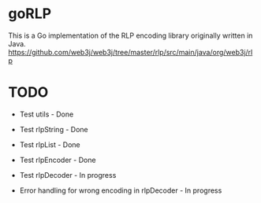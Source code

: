 # goRLP
This is a Go implementation of the RLP encoding library originally written in Java. https://github.com/web3j/web3j/tree/master/rlp/src/main/java/org/web3j/rlp


# TODO
* Test utils - Done

* Test rlpString - Done

* Test rlpList - Done

* Test rlpEncoder - Done

* Test rlpDecoder - In progress

* Error handling for wrong encoding in rlpDecoder - In progress
